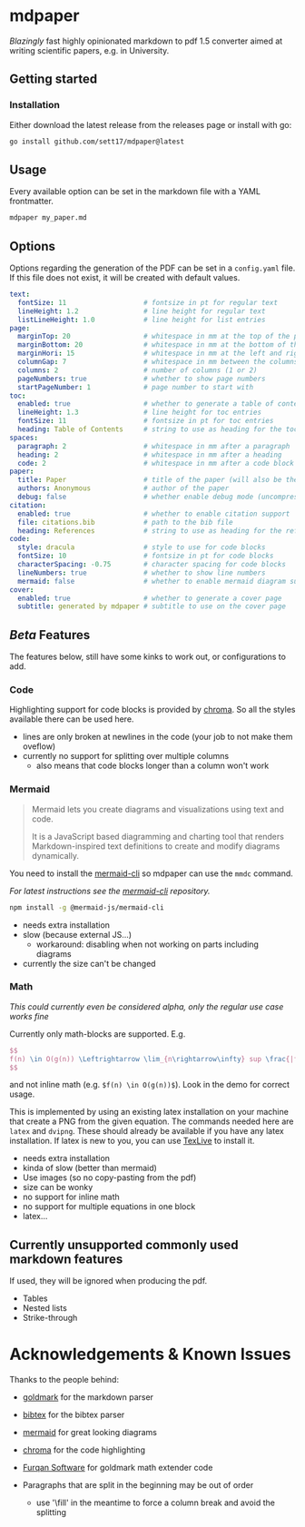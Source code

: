 # mdpaper

*Blazingly* fast highly opinionated markdown to pdf 1.5 converter aimed at writing scientific papers, e.g. in University.

## Getting started

### Installation

Either download the latest release from the releases page or install with go:

```bash
go install github.com/sett17/mdpaper@latest
```

## Usage

Every available option can be set in the markdown file with a YAML frontmatter.

```bash
mdpaper my_paper.md
```

## Options

Options regarding the generation of the PDF can be set in a `config.yaml` file. If this file does not exist, it will be created with default values.

```yaml
text:
  fontSize: 11                   # fontsize in pt for regular text
  lineHeight: 1.2                # line height for regular text
  listLineHeight: 1.0            # line height for list entries
page:
  marginTop: 20                  # whitespace in mm at the top of the page
  marginBottom: 20               # whitespace in mm at the bottom of the page
  marginHori: 15                 # whitespace in mm at the left and right of the page
  columnGap: 7                   # whitespace in mm between the columns
  columns: 2                     # number of columns (1 or 2)
  pageNumbers: true              # whether to show page numbers
  startPageNumber: 1             # page number to start with
toc:
  enabled: true                  # whether to generate a table of contents
  lineHeight: 1.3                # line height for toc entries
  fontSize: 11                   # fontsize in pt for toc entries
  heading: Table of Contents     # string to use as heading for the toc
spaces:
  paragraph: 2                   # whitespace in mm after a paragraph
  heading: 2                     # whitespace in mm after a heading
  code: 2                        # whitespace in mm after a code block
paper:
  title: Paper                   # title of the paper (will also be the file name)
  authors: Anonymous             # author of the paper
  debug: false                   # whether enable debug mode (uncompressed pdf)
citation:
  enabled: true                  # whether to enable citation support
  file: citations.bib            # path to the bib file
  heading: References            # string to use as heading for the references
code:
  style: dracula                 # style to use for code blocks
  fontSize: 10                   # fontsize in pt for code blocks
  characterSpacing: -0.75        # character spacing for code blocks
  lineNumbers: true              # whether to show line numbers
  mermaid: false                 # whether to enable mermaid diagram support
cover:
  enabled: true                  # whether to generate a cover page
  subtitle: generated by mdpaper # subtitle to use on the cover page
```

## _Beta_ Features

The features below, still have some kinks to work out, or configurations to add.

### Code

Highlighting support for code blocks is provided by [chroma](https://github.com/alecthomas/chroma). So all the styles available there can be used here.

* lines are only broken at newlines in the code (your job to not make them oveflow)
* currently no support for splitting over multiple columns
  * also means that code blocks longer than a column won't work

### Mermaid

> Mermaid lets you create diagrams and visualizations using text and code.
>
> It is a JavaScript based diagramming and charting tool that renders Markdown-inspired text definitions to create and modify diagrams dynamically.

You need to install the [mermaid-cli](https://github.com/mermaid-js/mermaid-cli) so mdpaper can use the `mmdc` command.

*For latest instructions see the [mermaid-cli](https://github.com/mermaid-js/mermaid-cli) repository.*

```bash
npm install -g @mermaid-js/mermaid-cli
```

* needs extra installation
* slow (because external JS...)
  * workaround: disabling when not working on parts including diagrams
* currently the size can't be changed

### Math

_This could currently even be considered alpha, only the regular use case works fine_

Currently only math-blocks are supported. E.g.

```latex
$$
f(n) \in O(g(n)) \Leftrightarrow \lim_{n\rightarrow\infty} sup \frac{|f(n)|}{|g(n)|}<\infty
$$
```

and not inline math (e.g. `$f(n) \in O(g(n))$`). Look in the demo for correct usage.

This is implemented by using an existing latex installation on your machine that create a PNG from the given equation. The commands needed here are `latex` and `dvipng`. These should already be available if you have any latex installation. If latex is new to you, you can use [TexLive](https://www.tug.org/texlive/) to install it.

* needs extra installation
* kinda of slow (better than mermaid)
* Use images (so no copy-pasting from the pdf)
* size can be wonky
* no support for inline math
* no support for multiple equations in one block
* latex...

## Currently unsupported commonly used markdown features

If used, they will be ignored when producing the pdf.

- Tables
- Nested lists
- Strike-through

# Acknowledgements & Known Issues

Thanks to the people behind:

- [goldmark](https://github.com/yuin/goldmark) for the markdown parser
- [bibtex](https://github.com/nickng/bibtex) for the bibtex parser
- [mermaid](https://github.com/mermaid-js/mermaid) for great looking diagrams
- [chroma](https://github.com/alecthomas/chroma) for the code highlighting
- [Furqan Software](https://github.com/FurqanSoftware/goldmark-katex) for goldmark math extender code


- Paragraphs that are split in the beginning may be out of order
  - use '\fill' in the meantime to force a column break and avoid the splitting
